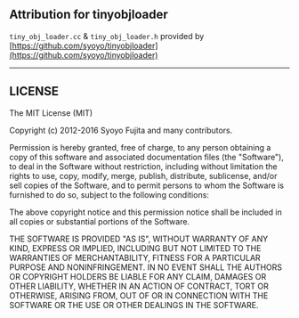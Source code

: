 ## Attribution for tinyobjloader

`tiny_obj_loader.cc` & `tiny_obj_loader.h` provided by  
    [https://github.com/syoyo/tinyobjloader](https://github.com/syoyo/tinyobjloader)

---
LICENSE
---
    
The MIT License (MIT)

Copyright (c) 2012-2016 Syoyo Fujita and many contributors.

Permission is hereby granted, free of charge, to any person obtaining a copy
of this software and associated documentation files (the "Software"), to deal
in the Software without restriction, including without limitation the rights
to use, copy, modify, merge, publish, distribute, sublicense, and/or sell
copies of the Software, and to permit persons to whom the Software is
furnished to do so, subject to the following conditions:

The above copyright notice and this permission notice shall be included in
all copies or substantial portions of the Software.

THE SOFTWARE IS PROVIDED "AS IS", WITHOUT WARRANTY OF ANY KIND, EXPRESS OR
IMPLIED, INCLUDING BUT NOT LIMITED TO THE WARRANTIES OF MERCHANTABILITY,
FITNESS FOR A PARTICULAR PURPOSE AND NONINFRINGEMENT. IN NO EVENT SHALL THE
AUTHORS OR COPYRIGHT HOLDERS BE LIABLE FOR ANY CLAIM, DAMAGES OR OTHER
LIABILITY, WHETHER IN AN ACTION OF CONTRACT, TORT OR OTHERWISE, ARISING FROM,
OUT OF OR IN CONNECTION WITH THE SOFTWARE OR THE USE OR OTHER DEALINGS IN
THE SOFTWARE.
